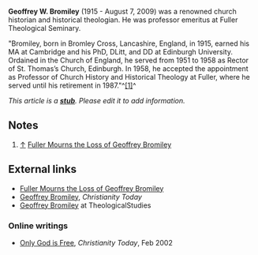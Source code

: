**Geoffrey W. Bromiley** (1915 - August 7, 2009) was a renowned
church historian and historical theologian. He was professor
emeritus at Fuller Theological Seminary.

"Bromiley, born in Bromley Cross, Lancashire, England, in 1915,
earned his MA at Cambridge and his PhD, DLitt, and DD at Edinburgh
University. Ordained in the Church of England, he served from 1951
to 1958 as Rector of St. Thomas’s Church, Edinburgh. In 1958, he
accepted the appointment as Professor of Church History and
Historical Theology at Fuller, where he served until his retirement
in 1987."^[[1]](#note-0)^

*This article is a **[stub](http://www.theopedia.com/Category:Theopedia_stubs "Category:Theopedia stubs")**. Please edit it to add information.*
## Notes

1.  [↑](#ref-0)
    [Fuller Mourns the Loss of Geoffrey Bromiley](http://www.fuller.edu/news-and-events/news/bromiley-passing.aspx)

## External links

-   [Fuller Mourns the Loss of Geoffrey Bromiley](http://www.fuller.edu/news-and-events/news/bromiley-passing.aspx)
-   [Geoffrey Bromiley](http://blog.christianitytoday.com/ctliveblog/archives/2009/08/geoffrey_bromil.html),
    *Christianity Today*
-   [Geoffrey Bromiley](http://www.theologicalstudies.org.uk/theo_bromiley.php)
    at TheologicalStudies

### Online writings

-   [Only God is Free](http://www.christianitytoday.com/ct/2002/february4/9.72.html),
    *Christianity Today*, Feb 2002



